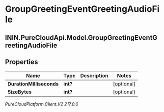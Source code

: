 # GroupGreetingEventGreetingAudioFile

## ININ.PureCloudApi.Model.GroupGreetingEventGreetingAudioFile

## Properties

|Name | Type | Description | Notes|
|------------ | ------------- | ------------- | -------------|
| **DurationMilliseconds** | **int?** |  | [optional] |
| **SizeBytes** | **int?** |  | [optional] |



_PureCloudPlatform.Client.V2 217.0.0_
